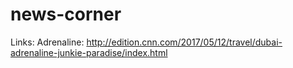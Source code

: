 # news-corner

Links: 
Adrenaline: http://edition.cnn.com/2017/05/12/travel/dubai-adrenaline-junkie-paradise/index.html
